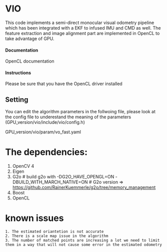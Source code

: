 VIO
===

This code implements a semi-direct monocular visual odometry pipeline which has been integrated with a EKF to infused IMU and CMD as well. The feature extraction and image alignment part are implemented in OpenCL to take advantage of GPU.

    
#### Documentation
OpenCL documentation

#### Instructions
Please be sure that you have the OpenCL driver installed


## Setting

You can edit the algorithm parameters in the follwoing file, please look at the config file to underestand the meaning of the parameters (GPU_version/vio/include/vio/config.h)

GPU_version/vio/param/vo_fast.yaml

# The dependencies:
1. OpenCV 4
2. Eigen
3. G2o  # build g2o with -DG2O_HAVE_OPENGL=ON -DBUILD_WITH_MARCH_NATIVE=ON
        # G2o version => https://github.com/RainerKuemmerle/g2o/tree/memory_management
4. Boost
5. OpenCL

# known issues
    1. The estimated oriantetion is not accurate 
    2. There is a scale map issue in the algorithm 
    3. The number of matched points are increasing a lot we need to limit them in a way that will not cause some error in the estimated odometry
    




